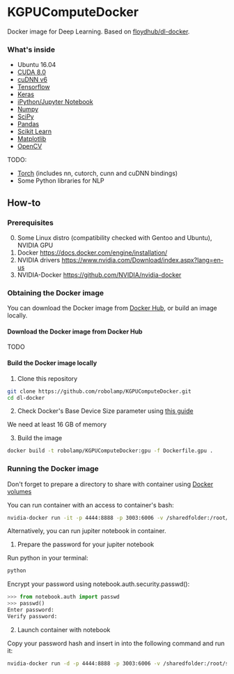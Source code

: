 # KGPUComputeDocker
Docker image for Deep Learning. Based on [floydhub/dl-docker](https://github.com/floydhub/dl-docker).

### What's inside 

* Ubuntu 16.04
* [CUDA 8.0](https://developer.nvidia.com/cuda-toolkit)
* [cuDNN v6](https://developer.nvidia.com/cudnn)
* [Tensorflow](https://www.tensorflow.org/)
* [Keras](http://keras.io/)
* [iPython/Jupyter Notebook](http://jupyter.org/)
* [Numpy](http://www.numpy.org/)
* [SciPy](https://www.scipy.org/) 
* [Pandas](http://pandas.pydata.org/)
* [Scikit Learn](http://scikit-learn.org/) 
* [Matplotlib](http://matplotlib.org/)
* [OpenCV](http://opencv.org/)

TODO:
* [Torch](http://torch.ch/) (includes nn, cutorch, cunn and cuDNN bindings)
* Some Python libraries for NLP

## How-to
### Prerequisites
0. Some Linux distro (compatibility checked with Gentoo and Ubuntu), NVIDIA GPU 
1. Docker https://docs.docker.com/engine/installation/
2. NVIDIA drivers https://www.nvidia.com/Download/index.aspx?lang=en-us
3. NVIDIA-Docker https://github.com/NVIDIA/nvidia-docker

### Obtaining the Docker image

You can download the Docker image from [Docker Hub](https://hub.docker.com), or build an image locally.

#### Download the Docker image from Docker Hub
TODO


#### Build the Docker image locally

1. Clone this repository 

```bash
git clone https://github.com/robolamp/KGPUComputeDocker.git
cd dl-docker
```	 

2. Check Docker's Base Device Size parameter using [this guide](https://www.projectatomic.io/blog/2016/03/daemon_option_basedevicesize/)

We need at least 16 GB of memory

3. Build the image

```bash
docker build -t robolamp/KGPUComputeDocker:gpu -f Dockerfile.gpu .
```	 

### Running the Docker image

Don't forget to prepare a directory to share with container using [Docker volumes](https://docs.docker.com/engine/admin/volumes/volumes/)

You can run container with an access to container's bash:

```bash
nvidia-docker run -it -p 4444:8888 -p 3003:6006 -v /sharedfolder:/root/sharedfolder robolamp/KGPUComputeDocker:gpu bash
```

Alternatively, you can run jupiter notebook in container.

1. Prepare the password for your jupiter notebook

Run python in your terminal:
```bash
python
```
Encrypt your password using notebook.auth.security.passwd():

```python
>>> from notebook.auth import passwd
>>> passwd()
Enter password: 
Verify password: 
```
2. Launch container with notebook

Copy your password hash and insert in into the following command and run it:

```bash
nvidia-docker run -d -p 4444:8888 -p 3003:6006 -v /sharedfolder:/root/sharedfolder robolamp/KGPUComputeDocker:gpu jupyter notebook --NotebookApp.password='your_password_hash' --allow-root
```
